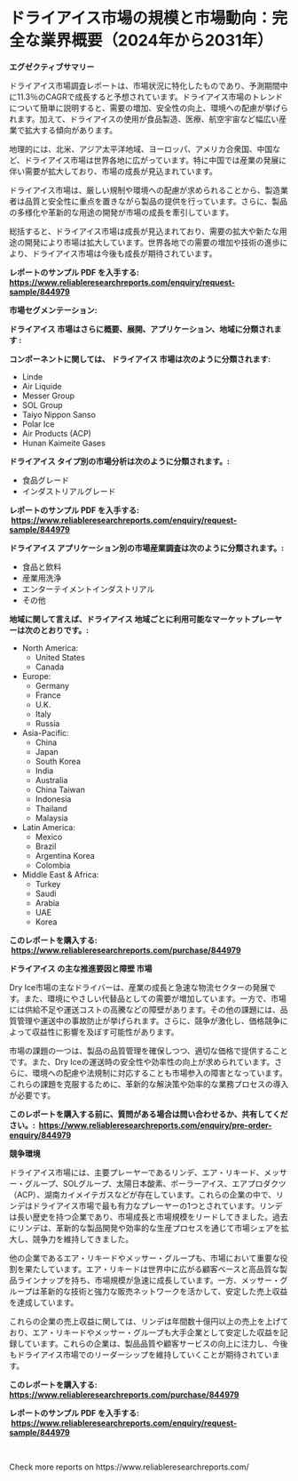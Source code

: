 <p><h1>ドライアイス市場の規模と市場動向：完全な業界概要（2024年から2031年）</h1></p><p><strong>エグゼクティブサマリー</strong></p>
<p><p>ドライアイス市場調査レポートは、市場状況に特化したものであり、予測期間中に11.3％のCAGRで成長すると予想されています。ドライアイス市場のトレンドについて簡単に説明すると、需要の増加、安全性の向上、環境への配慮が挙げられます。加えて、ドライアイスの使用が食品製造、医療、航空宇宙など幅広い産業で拡大する傾向があります。</p><p>地理的には、北米、アジア太平洋地域、ヨーロッパ、アメリカ合衆国、中国など、ドライアイス市場は世界各地に広がっています。特に中国では産業の発展に伴い需要が拡大しており、市場の成長が見込まれています。</p><p>ドライアイス市場は、厳しい規制や環境への配慮が求められることから、製造業者は品質と安全性に重点を置きながら製品の提供を行っています。さらに、製品の多様化や革新的な用途の開発が市場の成長を牽引しています。</p><p>総括すると、ドライアイス市場は成長が見込まれており、需要の拡大や新たな用途の開発により市場は拡大しています。世界各地での需要の増加や技術の進歩により、ドライアイス市場は今後も成長が期待されています。</p></p>
<p><strong>レポートのサンプル PDF を入手する: <a href="https://www.reliableresearchreports.com/enquiry/request-sample/844979">https://www.reliableresearchreports.com/enquiry/request-sample/844979</a></strong></p>
<p><strong>市場セグメンテーション:</strong></p>
<p><strong> ドライアイス 市場はさらに概要、展開、アプリケーション、地域に分類されます :</strong></p>
<p><strong>コンポーネントに関しては、 ドライアイス 市場は次のように分類されます: &nbsp;</strong></p>
<p><ul><li>Linde</li><li>Air Liquide</li><li>Messer Group</li><li>SOL Group</li><li>Taiyo Nippon Sanso</li><li>Polar Ice</li><li>Air Products (ACP)</li><li>Hunan Kaimeite Gases</li></ul></p>
<p><strong> ドライアイス タイプ別の市場分析は次のように分類されます。:</strong></p>
<p><ul><li>食品グレード</li><li>インダストリアルグレード</li></ul></p>
<p><strong>レポートのサンプル PDF を入手する: &nbsp;<a href="https://www.reliableresearchreports.com/enquiry/request-sample/844979">https://www.reliableresearchreports.com/enquiry/request-sample/844979</a></strong></p>
<p><strong> ドライアイス アプリケーション別の市場産業調査は次のように分類されます。:</strong></p>
<p><ul><li>食品と飲料</li><li>産業用洗浄</li><li>エンターテイメントインダストリアル</li><li>その他</li></ul></p>
<p><strong>地域に関して言えば、ドライアイス 地域ごとに利用可能なマーケットプレーヤーは次のとおりです。:</strong></p>
<p><ul>
    <li>
        North America:
        <ul>
            <li>United States</li>
            <li>Canada</li>
        </ul>
    </li>
    <li>
        Europe:
        <ul>
            <li>Germany</li>
            <li>France</li>
            <li>U.K.</li>
            <li>Italy</li>
            <li>Russia</li>
        </ul>
    </li>
    <li>
        Asia-Pacific:
        <ul>
            <li>China</li>
            <li>Japan</li>
            <li>South Korea</li>
            <li>India</li>
            <li>Australia</li>
            <li>China Taiwan</li>
            <li>Indonesia</li>
            <li>Thailand</li>
            <li>Malaysia</li>
        </ul>
    </li>
    <li>
        Latin America:
        <ul>
            <li>Mexico</li>
            <li>Brazil</li>
            <li>Argentina Korea</li>
            <li>Colombia</li>
        </ul>
    </li>
    <li>
        Middle East & Africa:
        <ul>
            <li>Turkey</li>
            <li>Saudi</li>
            <li>Arabia</li>
            <li>UAE</li>
            <li>Korea</li>
        </ul>
    </li>
    </ul></p>
<p><strong>このレポートを購入する: &nbsp;<a href="https://www.reliableresearchreports.com/purchase/844979">https://www.reliableresearchreports.com/purchase/844979</a></strong></p>
<p><strong>ドライアイス の主な推進要因と障壁 市場</strong></p>
<p><p>Dry Ice市場の主なドライバーは、産業の成長と急速な物流セクターの発展です。また、環境にやさしい代替品としての需要が増加しています。一方で、市場には供給不足や運送コストの高騰などの障壁があります。その他の課題には、品質管理や運送中の事故防止が挙げられます。さらに、競争が激化し、価格競争によって収益性に影響を及ぼす可能性があります。</p><p>市場の課題の一つは、製品の品質管理を確保しつつ、適切な価格で提供することです。また、Dry Iceの運送時の安全性や効率性の向上が求められています。さらに、環境への配慮や法規制に対応することも市場参入の障害となっています。これらの課題を克服するために、革新的な解決策や効率的な業務プロセスの導入が必要です。</p></p>
<p><strong>このレポートを購入する前に、質問がある場合は問い合わせるか、共有してください。:&nbsp; <a href="https://www.reliableresearchreports.com/enquiry/pre-order-enquiry/844979">https://www.reliableresearchreports.com/enquiry/pre-order-enquiry/844979</a></strong></p>
<p><strong>競争環境</strong></p>
<p><p>ドライアイス市場には、主要プレーヤーであるリンデ、エア・リキード、メッサー・グループ、SOLグループ、太陽日本酸素、ポーラーアイス、エアプロダクツ（ACP）、湖南カイメイテガスなどが存在しています。これらの企業の中で、リンデはドライアイス市場で最も有力なプレーヤーの1つとされています。リンデは長い歴史を持つ企業であり、市場成長と市場規模をリードしてきました。過去にリンデは、革新的な製品開発や効率的な生産プロセスを通じて市場シェアを拡大し、競争力を維持してきました。</p><p>他の企業であるエア・リキードやメッサー・グループも、市場において重要な役割を果たしています。エア・リキードは世界中に広がる顧客ベースと高品質な製品ラインナップを持ち、市場規模が急速に成長しています。一方、メッサー・グループは革新的な技術と強力な販売ネットワークを活かして、安定した売上収益を達成しています。</p><p>これらの企業の売上収益に関しては、リンデは年間数十億円以上の売上を上げており、エア・リキードやメッサー・グループも大手企業として安定した収益を記録しています。これらの企業は、製品品質や顧客サービスの向上に注力し、今後もドライアイス市場でのリーダーシップを維持していくことが期待されています。</p></p>
<p><strong>このレポートを購入する: &nbsp; <a href="https://www.reliableresearchreports.com/purchase/844979">https://www.reliableresearchreports.com/purchase/844979</a></strong></p>
<p><strong>レポートのサンプル PDF を入手する: &nbsp;<a href="https://www.reliableresearchreports.com/enquiry/request-sample/844979">https://www.reliableresearchreports.com/enquiry/request-sample/844979</a></strong><strong></strong></p>
<p>&nbsp;</p>
<p>Check more reports on https://www.reliableresearchreports.com/</p>